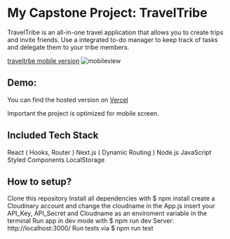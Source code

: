 # My Capstone Project: TravelTribe

TravelTribe is an all-in-one travel application that allows you to create trips and invite friends. Use a integrated to-do manager to keep track of tasks and delegate them to your tribe members.

[traveltrbe mobile version](/public/images/mobileview.png)
![mobileview](https://github.com/KevinKyaterekera/capstone-project/assets/125157606/cf987923-fc29-4b89-9278-97c45de3493e)

## Demo:

You can find the hosted version on [Vercel](https://capstone-project-travel-tribe.vercel.app/)

Important the project is optimized for mobile screen.

## Included Tech Stack

React ( Hooks, Router )
Next.js ( Dynamic Routing )
Node.js
JavaScript
Styled Components
LocalStorage

## How to setup?

Clone this repository
Install all dependencies with $ npm install
create a Cloudinary account and change the cloudname in the App.js
insert your API_Key, API_Secret and Cloudname as an enviroment variable in the terminal
Run app in dev mode with $ npm run dev
Server: http://localhost:3000/
Run tests via $ npm run test
